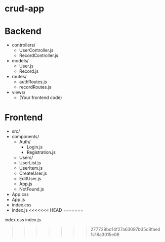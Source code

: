 # crud-app
# Backend
- controllers/
  - UserController.js
  - RecordController.js
- models/
  - User.js
  - Record.js
- routes/
  - authRoutes.js
  - recordRoutes.js
- views/
  - (Your frontend code)
 
# Frontend
- src/
 - components/
   - Auth/
     - Login.js
     - Registration.js
    - Users/
    - UserList.js
     - UserItem.js
     - CreateUser.js
     - EditUser.js
    - App.js
   - NotFound.js
  - App.css
  - App.js
  - index.css
  - index.js
<<<<<<< HEAD
=======

  index.css
  index.js
>>>>>>> 277729bd14f27a63097b35c8faed1c18a3015e08
